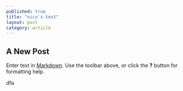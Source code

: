 ```yaml
---
published: true
title: "nico's-test"
layout: post
category: article
---
```


## A New Post

Enter text in [Markdown](http://daringfireball.net/projects/markdown/). Use the toolbar above, or click the **?** button for formatting help.

dfa